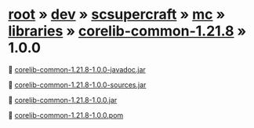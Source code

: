 # [root](/) » [dev](/dev) » [scsupercraft](/dev/scsupercraft) » [mc](/dev/scsupercraft/mc) » [libraries](/dev/scsupercraft/mc/libraries) » [corelib-common-1.21.8](/dev/scsupercraft/mc/libraries/corelib-common-1.21.8) » 1.0.0


📄 [corelib-common-1.21.8-1.0.0-javadoc.jar](/dev/scsupercraft/mc/libraries/corelib-common-1.21.8/1.0.0/corelib-common-1.21.8-1.0.0-javadoc.jar)

📄 [corelib-common-1.21.8-1.0.0-sources.jar](/dev/scsupercraft/mc/libraries/corelib-common-1.21.8/1.0.0/corelib-common-1.21.8-1.0.0-sources.jar)

📄 [corelib-common-1.21.8-1.0.0.jar](/dev/scsupercraft/mc/libraries/corelib-common-1.21.8/1.0.0/corelib-common-1.21.8-1.0.0.jar)

📄 [corelib-common-1.21.8-1.0.0.pom](/dev/scsupercraft/mc/libraries/corelib-common-1.21.8/1.0.0/corelib-common-1.21.8-1.0.0.pom)
